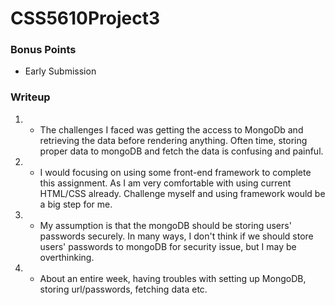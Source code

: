 # CSS5610Project3
### Bonus Points
- Early Submission

### Writeup
1. - The challenges I faced was getting the access to MongoDb and retrieving the data before rendering anything. Often time, storing proper data to mongoDB and fetch the data is confusing and painful.
2. - I would focusing on using some front-end framework to complete this assignment. As I am very comfortable with using current HTML/CSS already. Challenge myself and using framework would be a big step for me.
3. - My assumption is that the mongoDB should be storing users' passwords securely. In many ways, I don't think if we should store users' passwords to mongoDB for security issue, but I may be overthinking.
4. - About an entire week, having troubles with setting up MongoDB, storing url/passwords, fetching data etc.